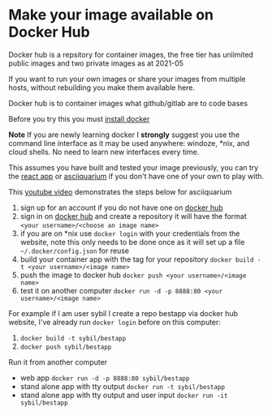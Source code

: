 # Make your image available on Docker Hub 

Docker hub is a repsitory for container images, the free tier has unlimited public images and two private images as at 2021-05

If you want to run your own images or share your images from multiple hosts, without rebuilding you make them available here.

Docker hub is to container images what github/gitlab are to code bases 

Before you try this you must [install docker](https://docs.docker.com/install/)

**__Note__** If you are newly learning docker I __strongly__ suggest you use the command line interface as it may be used anywhere: windoze, *nix, and cloud shells.  No need to learn new interfaces every time.

This assumes you have built and tested your image previously,  you can try the [react app](../react-weather-app) or [asciiquarium](../asciiquarium) if you don't have one of your own to play with.

This [youtube video](https://youtu.be/iwWyfMmQTYw)  demonstrates the steps below for asciiquarium

1. sign up for an account if you do not have one on [docker hub](https://hub.docker.com) 
2. sign in on [docker hub](https://hub.docker.com) 
 and create a repository it will have the format `<your username>/<choose an image name>` 
3. if you are on *nix use `docker login` with your credentials from the website, note this only needs to be done once as it will set up a file `~/.docker/config.json`  for reuse
3. build your container app with the tag for your repository `docker build -t <your username>/<image name>`
4. push the image to docker hub `docker push <your username>/<image name>`
5. test it on another computer  `docker run -d -p 8888:80 <your username>/<image name>`

For example if I am user sybil I create a repo bestapp via docker hub website, I've already run `docker login` before on this computer:
1.  `docker build -t sybil/bestapp`
2.  `docker push sybil/bestapp`

Run it from another computer  
* web app `docker run -d -p 8888:80 sybil/bestapp`
* stand alone app with tty output  `docker run -t sybil/bestapp`
* stand alone app with tty output and user input `docker run -it sybil/bestapp`
